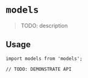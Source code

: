 # `models`

> TODO: description

## Usage

```
import models from 'models';

// TODO: DEMONSTRATE API
```
